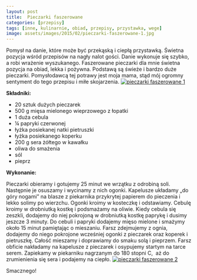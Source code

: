 ```yaml
---
layout: post
title:  Pieczarki faszerowane
categories: [przepisy]
tags: [inne, kulinarnie, obiad, przepisy, przystawka, wege]
image: assets/images/2015/02/pieczarki-faszerowane-1.jpg
---
```

Pomysł na danie, które może być przekąską i ciepłą przystawką. Świetna pozycja wśród przepisów na nagły nalot gości. Danie wykonuje się szybko, a robi wrażenie wyszukanego. Faszerowane pieczarki dla mnie świetna pozycja na obiad, lekka i pożywna. Podstawą są świeże i bardzo duże pieczarki. Pomysłodawcą tej potrawy jest moja mama, stąd mój ogromny sentyment do tego przepisu i miłe skojarzenia.
[![pieczarki faszerowane 1](http://kobieta-ze-smakiem.pl/wp-content/uploads/2015/02/pieczarki-faszerowane-1-222x300.jpg)](http://kobieta-ze-smakiem.pl/wp-content/uploads/2015/02/pieczarki-faszerowane-1.jpg)



**Składniki:**
* 20 sztuk dużych pieczarek
* 500 g mięsa mielonego wieprzowego z łopatki
* 1 duża cebula
* ¼ papryki czerwonej
* łyżka posiekanej natki pietruszki
* łyżka posiekanego koperku
* 200 g sera żółtego w kawałku
* oliwa do smażenia
* sól
* pieprz


**Wykonanie:**

Pieczarki obieramy i gotujemy 25 minut we wrzątku z odrobiną soli. Następnie je osuszamy i wycinamy z nich ogonki. Kapelusze układamy „do góry nogami” na blasze z piekarnika przykrytej papierem do pieczenia i lekko solimy po wierzchu. Ogonki kroimy w kosteczkę i odstawiamy. Cebulę kroimy w drobniutką kostkę i podsmażamy na oliwie. Kiedy cebula się zeszkli, dodajemy do niej pokrojoną w drobniutką kostkę paprykę i dusimy jeszcze 3 minuty. Do cebuli i papryki dodajemy mięso mielone i smażymy około 15 minut pamiętając o mieszaniu. Farsz zdejmujemy z ognia, dodajemy do niego pokrojone wcześniej ogonki z pieczarek oraz koperek i pietruszkę. Całość mieszamy i doprawiamy do smaku solą i pieprzem. Farsz obficie nakładamy na kapelusze z pieczarek i osypujemy startym na tarce serem. Zapiekamy w piekarniku nagrzanym do 180 stopni C,  aż do zrumienienia się sera i podajemy na ciepło.
[![pieczarki faszerowane 2](http://kobieta-ze-smakiem.pl/wp-content/uploads/2015/02/pieczarki-faszerowane-2-300x222.jpg)](http://kobieta-ze-smakiem.pl/wp-content/uploads/2015/02/pieczarki-faszerowane-2.jpg)


Smacznego!

 
    